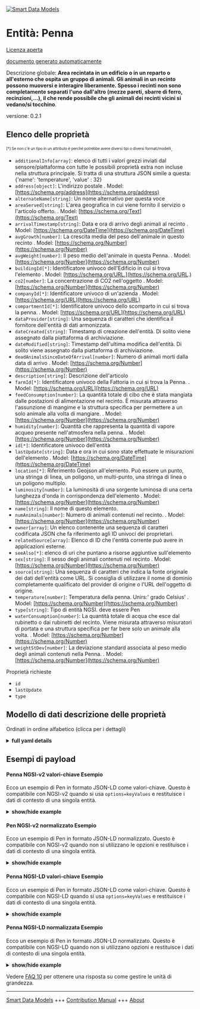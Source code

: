 <!-- 10-Header -->  
[![Smart Data Models](https://smartdatamodels.org/wp-content/uploads/2022/01/SmartDataModels_logo.png "Logo")](https://smartdatamodels.org)  
Entità: Penna  
=============<!-- /10-Header -->  
<!-- 15-License -->  
[Licenza aperta](https://github.com/smart-data-models//dataModel.Agrifood/blob/master/Pen/LICENSE.md)  
[documento generato automaticamente](https://docs.google.com/presentation/d/e/2PACX-1vTs-Ng5dIAwkg91oTTUdt8ua7woBXhPnwavZ0FxgR8BsAI_Ek3C5q97Nd94HS8KhP-r_quD4H0fgyt3/pub?start=false&loop=false&delayms=3000#slide=id.gb715ace035_0_60)  
<!-- /15-License -->  
<!-- 20-Description -->  
Descrizione globale: **Area recintata in un edificio o in un reparto o all'esterno che ospita un gruppo di animali. Gli animali in un recinto possono muoversi e interagire liberamente. Spesso i recinti non sono completamente separati l'uno dall'altro (mezze pareti, sbarre di ferro, recinzioni,...), il che rende possibile che gli animali dei recinti vicini si vedano/si tocchino**.  
versione: 0.2.1  
<!-- /20-Description -->  
<!-- 30-PropertiesList -->  

## Elenco delle proprietà  

<sup><sub>[*] Se non c'è un tipo in un attributo è perché potrebbe avere diversi tipi o diversi formati/modelli</sub></sup>.  
- `additionalInfo[array]`: elenco di tutti i valori grezzi inviati dal sensore/piattaforma con tutte le possibili proprietà extra non incluse nella struttura principale. Si tratta di una struttura JSON simile a questa: {'name': 'temperature', 'value' : 32}  - `address[object]`: L'indirizzo postale  . Model: [https://schema.org/address](https://schema.org/address)- `alternateName[string]`: Un nome alternativo per questa voce  - `areaServed[string]`: L'area geografica in cui viene fornito il servizio o l'articolo offerto.  . Model: [https://schema.org/Text](https://schema.org/Text)- `arrivalTimestamp[string]`: Data e ora di arrivo degli animali al recinto  . Model: [https://schema.org/DateTime](https://schema.org/DateTime)- `avgGrowth[number]`: La crescita media del peso dell'animale in questo recinto  . Model: [https://schema.org/Number](https://schema.org/Number)- `avgWeight[number]`: Il peso medio dell'animale in questa Penna.  . Model: [https://schema.org/Number](https://schema.org/Number)- `buildingId[*]`: Identificatore univoco dell'Edificio in cui si trova l'elemento  . Model: [https://schema.org/URL.](https://schema.org/URL.)- `co2[number]`: La concentrazione di CO2 nell'oggetto  . Model: [https://schema.org/Number](https://schema.org/Number)- `companyId[*]`: Identificatore univoco di un'azienda  . Model: [https://schema.org/URL](https://schema.org/URL)- `compartmentId[*]`: Identificatore univoco dello scomparto in cui si trova la penna.  . Model: [https://schema.org/URL](https://schema.org/URL)- `dataProvider[string]`: Una sequenza di caratteri che identifica il fornitore dell'entità di dati armonizzata.  - `dateCreated[string]`: Timestamp di creazione dell'entità. Di solito viene assegnato dalla piattaforma di archiviazione.  - `dateModified[string]`: Timestamp dell'ultima modifica dell'entità. Di solito viene assegnato dalla piattaforma di archiviazione.  - `deadAnimalsSinceDateOfArrival[number]`: Numero di animali morti dalla data di arrivo  . Model: [https://schema.org/Number](https://schema.org/Number)- `description[string]`: Descrizione dell'articolo  - `farmId[*]`: Identificatore univoco della Fattoria in cui si trova la Penna.  . Model: [https://schema.org/URL](https://schema.org/URL)- `feedConsumption[number]`: La quantità totale di cibo che è stata mangiata dalle postazioni di alimentazione nel recinto. È misurata attraverso l'assunzione di mangime e la struttura specifica per permettere a un solo animale alla volta di mangiare.  . Model: [https://schema.org/Number](https://schema.org/Number)- `humidity[number]`: Quantità che rappresenta la quantità di vapore acqueo presente nell'atmosfera nella penna.  . Model: [https://schema.org/Number](https://schema.org/Number)- `id[*]`: Identificatore univoco dell'entità  - `lastUpdate[string]`: Data e ora in cui sono state effettuate le misurazioni dell'elemento  . Model: [https://schema.org/DateTime](https://schema.org/DateTime)- `location[*]`: Riferimento Geojson all'elemento. Può essere un punto, una stringa di linea, un poligono, un multi-punto, una stringa di linea o un poligono multiplo.  - `luminosity[number]`: La luminosità di una sorgente luminosa di una certa lunghezza d'onda in corrispondenza dell'elemento  . Model: [https://schema.org/Number](https://schema.org/Number)- `name[string]`: Il nome di questo elemento.  - `numAnimals[number]`: Numero di animali contenuti nel recinto.  . Model: [https://schema.org/Number](https://schema.org/Number)- `owner[array]`: Un elenco contenente una sequenza di caratteri codificata JSON che fa riferimento agli ID univoci dei proprietari.  - `relatedSource[array]`: Elenco di ID che l'entità corrente può avere in applicazioni esterne.  - `seeAlso[*]`: elenco di uri che puntano a risorse aggiuntive sull'elemento  - `sex[string]`: Il sesso degli animali contenuti nel recinto  . Model: [https://schema.org/Number](https://schema.org/Number)- `source[string]`: Una sequenza di caratteri che indica la fonte originale dei dati dell'entità come URL. Si consiglia di utilizzare il nome di dominio completamente qualificato del provider di origine o l'URL dell'oggetto di origine.  - `temperature[number]`: Temperatura della penna.  Unirs:' grado Celsius'  . Model: [https://schema.org/Number](https://schema.org/Number)- `type[string]`: Tipo di entità NGSI. deve essere Pen  - `waterConsumption[number]`: La quantità totale di acqua che esce dal rubinetto o dai rubinetti del recinto. Viene misurata attraverso misuratori di portata e una struttura specifica per far bere solo un animale alla volta.  . Model: [https://schema.org/Number](https://schema.org/Number)- `weightStDev[number]`: La deviazione standard associata al peso medio degli animali contenuti nella Penna.  . Model: [https://schema.org/Number](https://schema.org/Number)<!-- /30-PropertiesList -->  
<!-- 35-RequiredProperties -->  
Proprietà richieste  
- `id`  - `lastUpdate`  - `type`  <!-- /35-RequiredProperties -->  
<!-- 40-RequiredProperties -->  
<!-- /40-RequiredProperties -->  
<!-- 50-DataModelHeader -->  
## Modello di dati descrizione delle proprietà  
Ordinati in ordine alfabetico (clicca per i dettagli)  
<!-- /50-DataModelHeader -->  
<!-- 60-ModelYaml -->  
<details><summary><strong>full yaml details</strong></summary>    
```yaml  
Pen:    
  description: 'Fenced area in a building or department or outside housing a group of animals. Animals in a pen can move and interact freely. Pens are often not completely separated from each other (half walls, iron bars, fences,…), making it possible that animals from neighbouring pens can see/touch'    
  properties:    
    additionalInfo:    
      description: 'list of all the raw values sent by the sensor/platform with all the possible extra properties that are not included in the main structure. It is a JSON structure similar to this: {''name'': ''temperature'', ''value'' : 32}'    
      items:    
        properties:    
          name:    
            type: string    
          value:    
            anyOf:    
              - type: string    
              - type: number    
              - type: boolean    
        type: object    
      type: array    
      x-ngsi:    
        type: Property    
    address:    
      description: 'The mailing address'    
      properties:    
        addressCountry:    
          description: 'Property. The country. For example, Spain. Model:''https://schema.org/addressCountry'''    
          type: string    
        addressLocality:    
          description: 'Property. The locality in which the street address is, and which is in the region. Model:''https://schema.org/addressLocality'''    
          type: string    
        addressRegion:    
          description: 'Property. The region in which the locality is, and which is in the country. Model:''https://schema.org/addressRegion'''    
          type: string    
        postOfficeBoxNumber:    
          description: 'Property. The post office box number for PO box addresses. For example, 03578. Model:''https://schema.org/postOfficeBoxNumber'''    
          type: string    
        postalCode:    
          description: 'Property. The postal code. For example, 24004. Model:''https://schema.org/https://schema.org/postalCode'''    
          type: string    
        streetAddress:    
          description: 'Property. The street address. Model:''https://schema.org/streetAddress'''    
          type: string    
      type: object    
      x-ngsi:    
        model: https://schema.org/address    
        type: Property    
    alternateName:    
      description: 'An alternative name for this item'    
      type: string    
      x-ngsi:    
        type: Property    
    areaServed:    
      description: 'The geographic area where a service or offered item is provided'    
      type: string    
      x-ngsi:    
        model: https://schema.org/Text    
        type: Property    
    arrivalTimestamp:    
      description: 'Date and Time for the arrival of animals to the Pen'    
      format: date-time    
      type: string    
      x-ngsi:    
        model: https://schema.org/DateTime    
        type: Property    
    avgGrowth:    
      description: 'The average growth in weight of the animal in this pen'    
      minimum: 0    
      type: number    
      x-ngsi:    
        model: https://schema.org/Number    
        type: Property    
    avgWeight:    
      description: 'The average weight of the animal in this Pen. '    
      minimum: 0    
      type: number    
      x-ngsi:    
        model: https://schema.org/Number    
        type: Property    
        units: Kg    
    buildingId:    
      anyOf:    
        - description: 'Property. Identifier with format of any NGSI entity'    
          maxLength: 256    
          minLength: 1    
          pattern: ^[\w\-\.\{\}\$\+\*\[\]`|~^@!,:\\]+$    
          type: string    
        - description: 'Property. Identifier format of any NGSI entity.'    
          format: uri    
          type: string    
      description: 'Unique identifier of the Building the item is located in'    
      x-ngsi:    
        model: https://schema.org/URL.    
        type: Relationship    
    co2:    
      description: 'The CO2 concentration in the item'    
      minimum: 0    
      type: number    
      x-ngsi:    
        model: https://schema.org/Number    
        type: Property    
    companyId:    
      anyOf:    
        - description: 'Property. Identifier format of any NGSI entity'    
          maxLength: 256    
          minLength: 1    
          pattern: ^[\w\-\.\{\}\$\+\*\[\]`|~^@!,:\\]+$    
          type: string    
        - description: 'Property. Identifier format of any NGSI entity'    
          format: uri    
          type: string    
      description: 'Unique identifier of a company'    
      x-ngsi:    
        model: https://schema.org/URL    
        type: Relationship    
    compartmentId:    
      anyOf:    
        - description: 'Property. Identifier format of any NGSI entity'    
          maxLength: 256    
          minLength: 1    
          pattern: ^[\w\-\.\{\}\$\+\*\[\]`|~^@!,:\\]+$    
          type: string    
        - description: 'Property. Identifier format of any NGSI entity'    
          format: uri    
          type: string    
      description: 'Unique identifier of the Compartment the Pen is located in.'    
      x-ngsi:    
        model: https://schema.org/URL    
        type: Relationship    
    dataProvider:    
      description: 'A sequence of characters identifying the provider of the harmonised data entity.'    
      type: string    
      x-ngsi:    
        type: Property    
    dateCreated:    
      description: 'Entity creation timestamp. This will usually be allocated by the storage platform.'    
      format: date-time    
      type: string    
      x-ngsi:    
        type: Property    
    dateModified:    
      description: 'Timestamp of the last modification of the entity. This will usually be allocated by the storage platform.'    
      format: date-time    
      type: string    
      x-ngsi:    
        type: Property    
    deadAnimalsSinceDateOfArrival:    
      description: 'Number of dead animals since the date of arrival'    
      minimum: 0    
      type: number    
      x-ngsi:    
        model: https://schema.org/Number    
        type: Property    
    description:    
      description: 'A description of this item'    
      type: string    
      x-ngsi:    
        type: Property    
    farmId:    
      anyOf:    
        - description: 'Property. Identifier format of any NGSI entity'    
          maxLength: 256    
          minLength: 1    
          pattern: ^[\w\-\.\{\}\$\+\*\[\]`|~^@!,:\\]+$    
          type: string    
        - description: 'Property. Identifier format of any NGSI entity'    
          format: uri    
          type: string    
      description: 'Unique identifier of the Farm the Pen is located in.'    
      x-ngsi:    
        model: https://schema.org/URL    
        type: Relationship    
    feedConsumption:    
      description: 'The total amount of food that has been eaten from the feeding station(s) in the pen.It is measured through feed intakes and specific structure to let only one animal at a time to eat'    
      minimum: 0    
      type: number    
      x-ngsi:    
        model: https://schema.org/Number    
        type: Property    
        units: Kg    
    humidity:    
      description: 'Quantity representing the amount of water vapour in the atmosphere in the pen. '    
      maximum: 1    
      minimum: 0    
      type: number    
      x-ngsi:    
        model: https://schema.org/Number    
        type: Property    
    id:    
      anyOf: &pen_-_properties_-_owner_-_items_-_anyof    
        - description: 'Property. Identifier format of any NGSI entity'    
          maxLength: 256    
          minLength: 1    
          pattern: ^[\w\-\.\{\}\$\+\*\[\]`|~^@!,:\\]+$    
          type: string    
        - description: 'Property. Identifier format of any NGSI entity'    
          format: uri    
          type: string    
      description: 'Unique identifier of the entity'    
      x-ngsi:    
        type: Property    
    lastUpdate:    
      description: 'Date and time at which the measurements in the item were taken'    
      format: date-time    
      type: string    
      x-ngsi:    
        model: https://schema.org/DateTime    
        type: Property    
        units: Seconds    
    location:    
      description: 'Geojson reference to the item. It can be Point, LineString, Polygon, MultiPoint, MultiLineString or MultiPolygon'    
      oneOf:    
        - description: 'Geoproperty. Geojson reference to the item. Point'    
          properties:    
            bbox:    
              items:    
                type: number    
              minItems: 4    
              type: array    
            coordinates:    
              items:    
                type: number    
              minItems: 2    
              type: array    
            type:    
              enum:    
                - Point    
              type: string    
          required:    
            - type    
            - coordinates    
          title: 'GeoJSON Point'    
          type: object    
        - description: 'Geoproperty. Geojson reference to the item. LineString'    
          properties:    
            bbox:    
              items:    
                type: number    
              minItems: 4    
              type: array    
            coordinates:    
              items:    
                items:    
                  type: number    
                minItems: 2    
                type: array    
              minItems: 2    
              type: array    
            type:    
              enum:    
                - LineString    
              type: string    
          required:    
            - type    
            - coordinates    
          title: 'GeoJSON LineString'    
          type: object    
        - description: 'Geoproperty. Geojson reference to the item. Polygon'    
          properties:    
            bbox:    
              items:    
                type: number    
              minItems: 4    
              type: array    
            coordinates:    
              items:    
                items:    
                  items:    
                    type: number    
                  minItems: 2    
                  type: array    
                minItems: 4    
                type: array    
              type: array    
            type:    
              enum:    
                - Polygon    
              type: string    
          required:    
            - type    
            - coordinates    
          title: 'GeoJSON Polygon'    
          type: object    
        - description: 'Geoproperty. Geojson reference to the item. MultiPoint'    
          properties:    
            bbox:    
              items:    
                type: number    
              minItems: 4    
              type: array    
            coordinates:    
              items:    
                items:    
                  type: number    
                minItems: 2    
                type: array    
              type: array    
            type:    
              enum:    
                - MultiPoint    
              type: string    
          required:    
            - type    
            - coordinates    
          title: 'GeoJSON MultiPoint'    
          type: object    
        - description: 'Geoproperty. Geojson reference to the item. MultiLineString'    
          properties:    
            bbox:    
              items:    
                type: number    
              minItems: 4    
              type: array    
            coordinates:    
              items:    
                items:    
                  items:    
                    type: number    
                  minItems: 2    
                  type: array    
                minItems: 2    
                type: array    
              type: array    
            type:    
              enum:    
                - MultiLineString    
              type: string    
          required:    
            - type    
            - coordinates    
          title: 'GeoJSON MultiLineString'    
          type: object    
        - description: 'Geoproperty. Geojson reference to the item. MultiLineString'    
          properties:    
            bbox:    
              items:    
                type: number    
              minItems: 4    
              type: array    
            coordinates:    
              items:    
                items:    
                  items:    
                    items:    
                      type: number    
                    minItems: 2    
                    type: array    
                  minItems: 4    
                  type: array    
                type: array    
              type: array    
            type:    
              enum:    
                - MultiPolygon    
              type: string    
          required:    
            - type    
            - coordinates    
          title: 'GeoJSON MultiPolygon'    
          type: object    
      x-ngsi:    
        type: Geoproperty    
    luminosity:    
      description: 'The brightness of a light source of a certain wavelength at the item'    
      minimum: 0    
      type: number    
      x-ngsi:    
        model: https://schema.org/Number    
        type: Property    
        units: LUX    
    name:    
      description: 'The name of this item.'    
      type: string    
      x-ngsi:    
        type: Property    
    numAnimals:    
      description: 'Number of animals contained in the Pen.'    
      minimum: 0    
      type: number    
      x-ngsi:    
        model: https://schema.org/Number    
        type: Property    
    owner:    
      description: 'A List containing a JSON encoded sequence of characters referencing the unique Ids of the owner(s)'    
      items:    
        anyOf: *pen_-_properties_-_owner_-_items_-_anyof    
        description: 'Property. Unique identifier of the entity'    
      type: array    
      x-ngsi:    
        type: Property    
    relatedSource:    
      description: 'List of IDs the current entity may have in external applications'    
      items:    
        - type: object    
          values:    
            application:    
              anyOf: *pen_-_properties_-_owner_-_items_-_anyof    
              description: 'Property. Unique identifier of the entity'    
            applicationEntityId:    
              type: string    
      type: array    
      x-ngsi:    
        type: Property    
    seeAlso:    
      description: 'list of uri pointing to additional resources about the item'    
      oneOf:    
        - items:    
            format: uri    
            type: string    
          minItems: 1    
          type: array    
        - format: uri    
          type: string    
      x-ngsi:    
        type: Property    
    sex:    
      description: 'The sex of the animals contained in the pen'    
      enum:    
        - M    
        - F    
        - unknown    
        - ""    
      type: string    
      x-ngsi:    
        model: https://schema.org/Number    
        type: Property    
    source:    
      description: 'A sequence of characters giving the original source of the entity data as a URL. Recommended to be the fully qualified domain name of the source provider, or the URL to the source object.'    
      type: string    
      x-ngsi:    
        type: Property    
    temperature:    
      description: 'Temperature of the Pen.  Unirs:'' Celsius degree'''    
      type: number    
      x-ngsi:    
        model: https://schema.org/Number    
        type: Property    
    type:    
      description: 'NGSI Entity type. it has to be Pen'    
      enum:    
        - Pen    
      type: string    
      x-ngsi:    
        type: Property    
    waterConsumption:    
      description: 'The total amount of water that came out from the tap or taps in the pen. It is measured through flowmeters and specific structure to let only one animal at a time drink.'    
      minimum: 0    
      type: number    
      x-ngsi:    
        model: https://schema.org/Number    
        type: Property    
    weightStDev:    
      description: 'The standard deviation associated to the average weight of the animals contained in the Pen.'    
      type: number    
      x-ngsi:    
        model: https://schema.org/Number    
        type: Property    
  required:    
    - id    
    - type    
    - lastUpdate    
  type: object    
  x-derived-from: ""    
  x-disclaimer: 'Redistribution and use in source and binary forms, with or without modification, are permitted  provided that the license conditions are met. Copyleft (c) 2021 Contributors to Smart Data Models Program'    
  x-license-url: https://github.com/smart-data-models/dataModel.Agrifood/blob/master/Pen/LICENSE.md    
  x-model-schema: https://smart-data-models.github.io/dataModel.Agrifood/Pen/schema.json    
  x-model-tags: ""    
  x-version: 0.2.1    
```  
</details>    
<!-- /60-ModelYaml -->  
<!-- 70-MiddleNotes -->  
<!-- /70-MiddleNotes -->  
<!-- 80-Examples -->  
## Esempi di payload  
#### Penna NGSI-v2 valori-chiave Esempio  
Ecco un esempio di Pen in formato JSON-LD come valori-chiave. Questo è compatibile con NGSI-v2 quando si usa `options=keyValues` e restituisce i dati di contesto di una singola entità.  
<details><summary><strong>show/hide example</strong></summary>    
```json  
{  
  "id": "e24b1aa9-d9bf-4f50-8583-3d51ade41588",  
  "type": "Pen",  
  "additionalInfo": [  
    {  
      "name": "Farm1FeedTray",  
      "value": 1  
    },  
    {  
      "name": "Farm1DepartmentId",  
      "value": "43"  
    },  
    {  
      "name": "Farm1ValveId",  
      "value": "69"  
    },  
    {  
      "name": "Farm1PenId",  
      "value": "1"  
    },  
    {  
      "name": "Farm1BuildingId",  
      "value": "2"  
    }  
  ],  
  "buildingId": "5ee3dbc8-343b-40a7-ac04-dec67215ff98",  
  "companyId": "4579b77f-31c1-44ef-b200-9a2407cc82e9",  
  "compartmentId": "ab8680c6-3e82-40fb-8577-f6a0ab717586",  
  "empty": false,  
  "farmId": "3b6473e3-fdc9-4646-b1cf-d41e3af58eff",  
  "lastUpdate": "2020-04-12T20:44:55",  
  "sex": "",  
  "temperature": 25  
}  
```  
</details>  
#### Pen NGSI-v2 normalizzato Esempio  
Ecco un esempio di Pen in formato JSON-LD normalizzato. Questo è compatibile con NGSI-v2 quando non si utilizzano le opzioni e restituisce i dati di contesto di una singola entità.  
<details><summary><strong>show/hide example</strong></summary>    
```json  
{  
  "id": "e24b1aa9-d9bf-4f50-8583-3d51ade41588",  
  "type": "pen",  
  "additionalInfo": {  
    "type": "array",  
    "value": [  
      {  
        "name": "Farm1FeedTray",  
        "value": 1  
      },  
      {  
        "name": "Farm1DepartmentId",  
        "value": "43"  
      },  
      {  
        "name": "Farm1ValveId",  
        "value": "69"  
      },  
      {  
        "name": "Farm1PenId",  
        "value": "1"  
      },  
      {  
        "name": "Farm1BuildingId",  
        "value": "2"  
      }  
    ]  
  },  
  "buildingId": {  
    "type": "string",  
    "value": "5ee3dbc8-343b-40a7-ac04-dec67215ff98"  
  },  
  "companyId": {  
    "type": "string",  
    "value": "4579b77f-31c1-44ef-b200-9a2407cc82e9"  
  },  
  "compartmentId": {  
    "type": "string",  
    "value": "ab8680c6-3e82-40fb-8577-f6a0ab717586"  
  },  
  "empty": {  
    "type": "boolean",  
    "value": "false"  
  },  
  "farmId": {  
    "type": "string",  
    "value": "3b6473e3-fdc9-4646-b1cf-d41e3af58eff"  
  },  
  "lastUpdate": {  
    "type": "string",  
    "value": "2020-04-12T20:44:55"  
  },  
  "sex": {  
    "type": "string",  
    "value": ""  
  },  
  "temperature": {  
    "type": "number",  
    "value": 25  
  }  
}  
```  
</details>  
#### Penna NGSI-LD valori-chiave Esempio  
Ecco un esempio di Pen in formato JSON-LD come valori-chiave. Questo è compatibile con NGSI-LD quando si usa `options=keyValues` e restituisce i dati di contesto di una singola entità.  
<details><summary><strong>show/hide example</strong></summary>    
```json  
{  
    "id": "e24b1aa9-d9bf-4f50-8583-3d51ade41588",  
    "type": "Pen",  
    "additionalInfo": [  
        {  
            "name": "Farm1FeedTray",  
            "value": 1  
        },  
        {  
            "name": "Farm1DepartmentId",  
            "value": "43"  
        },  
        {  
            "name": "Farm1ValveId",  
            "value": "69"  
        },  
        {  
            "name": "Farm1PenId",  
            "value": "1"  
        },  
        {  
            "name": "Farm1BuildingId",  
            "value": "2"  
        }  
    ],  
    "buildingId": "5ee3dbc8-343b-40a7-ac04-dec67215ff98",  
    "companyId": "4579b77f-31c1-44ef-b200-9a2407cc82e9",  
    "compartmentId": "ab8680c6-3e82-40fb-8577-f6a0ab717586",  
    "empty": false,  
    "farmId": "3b6473e3-fdc9-4646-b1cf-d41e3af58eff",  
    "lastUpdate": "2020-04-12T20:44:55",  
    "sex": "",  
    "temperature": 25,  
    "@context": [  
        "https://smart-data-models.github.io/data-models/context.jsonld",  
        "https://raw.githubusercontent.com/smart-data-models/dataModel.Agrifood/master/context.jsonld"  
    ]  
}  
```  
</details>  
#### Penna NGSI-LD normalizzata Esempio  
Ecco un esempio di Pen in formato JSON-LD normalizzato. Questo è compatibile con NGSI-LD quando non si utilizzano opzioni e restituisce i dati di contesto di una singola entità.  
<details><summary><strong>show/hide example</strong></summary>    
```json  
{  
    "id": "e24b1aa9-d9bf-4f50-8583-3d51ade41588",  
    "type": "Pen",  
    "additionalInfo": {  
        "type": "array",  
        "value": [  
            {  
                "name": "Farm1FeedTray",  
                "value": 1  
            },  
            {  
                "name": "Farm1DepartmentId",  
                "value": "43"  
            },  
            {  
                "name": "Farm1ValveId",  
                "value": "69"  
            },  
            {  
                "name": "Farm1PenId",  
                "value": "1"  
            },  
            {  
                "name": "Farm1BuildingId",  
                "value": "2"  
            }  
        ]  
    },  
    "buildingId": {  
        "type": "string",  
        "value": "5ee3dbc8-343b-40a7-ac04-dec67215ff98"  
    },  
    "companyId": {  
        "type": "string",  
        "value": "4579b77f-31c1-44ef-b200-9a2407cc82e9"  
    },  
    "compartmentId": {  
        "type": "string",  
        "value": "ab8680c6-3e82-40fb-8577-f6a0ab717586"  
    },  
    "empty": {  
        "type": "boolean",  
        "value": "false"  
    },  
    "farmId": {  
        "type": "string",  
        "value": "3b6473e3-fdc9-4646-b1cf-d41e3af58eff"  
    },  
    "lastUpdate": {  
        "type": "string",  
        "value": "2020-04-12T20:44:55"  
    },  
    "sex": {  
        "type": "string",  
        "value": ""  
    },  
    "temperature": {  
        "type": "number",  
        "value": 25  
    },  
    "@context": [  
        "https://smart-data-models.github.io/data-models/context.jsonld",  
        "https://raw.githubusercontent.com/smart-data-models/dataModel.Agrifood/master/context.jsonld"  
    ]  
}  
```  
</details><!-- /80-Examples -->  
<!-- 90-FooterNotes -->  
<!-- /90-FooterNotes -->  
<!-- 95-Units -->  
Vedere [FAQ 10](https://smartdatamodels.org/index.php/faqs/) per ottenere una risposta su come gestire le unità di grandezza.  
<!-- /95-Units -->  
<!-- 97-LastFooter -->  
---  
[Smart Data Models](https://smartdatamodels.org) +++ [Contribution Manual](https://bit.ly/contribution_manual) +++ [About](https://bit.ly/Introduction_SDM)<!-- /97-LastFooter -->  
